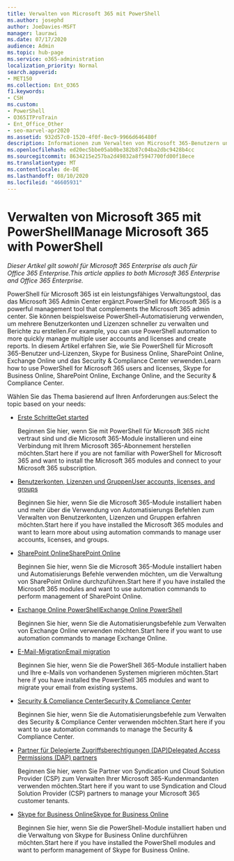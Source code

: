 ```yaml
---
title: Verwalten von Microsoft 365 mit PowerShell
ms.author: josephd
author: JoeDavies-MSFT
manager: laurawi
ms.date: 07/17/2020
audience: Admin
ms.topic: hub-page
ms.service: o365-administration
localization_priority: Normal
search.appverid:
- MET150
ms.collection: Ent_O365
f1.keywords:
- CSH
ms.custom:
- PowerShell
- O365ITProTrain
- Ent_Office_Other
- seo-marvel-apr2020
ms.assetid: 932d57c0-1520-4f0f-8ec9-9966d646480f
description: Informationen zum Verwalten von Microsoft 365-Benutzern und-Lizenzen sowie von Microsoft 365-apps mit PowerShell.
ms.openlocfilehash: ed20ec5bbe05ab0be382b87c04ba2dbc9428b4cc
ms.sourcegitcommit: 8634215e257ba2d49832a8f5947700fd00f18ece
ms.translationtype: MT
ms.contentlocale: de-DE
ms.lasthandoff: 08/10/2020
ms.locfileid: "46605931"
---
```

# <a name="manage-microsoft-365-with-powershell"></a><span data-ttu-id="fcc32-103">Verwalten von Microsoft 365 mit PowerShell</span><span class="sxs-lookup"><span data-stu-id="fcc32-103">Manage Microsoft 365 with PowerShell</span></span>

<span data-ttu-id="fcc32-104">*Dieser Artikel gilt sowohl für Microsoft 365 Enterprise als auch für Office 365 Enterprise.*</span><span class="sxs-lookup"><span data-stu-id="fcc32-104">*This article applies to both Microsoft 365 Enterprise and Office 365 Enterprise.*</span></span>

<span data-ttu-id="fcc32-105">PowerShell für Microsoft 365 ist ein leistungsfähiges Verwaltungstool, das das Microsoft 365 Admin Center ergänzt.</span><span class="sxs-lookup"><span data-stu-id="fcc32-105">PowerShell for Microsoft 365 is a powerful management tool that complements the Microsoft 365 admin center.</span></span> <span data-ttu-id="fcc32-106">Sie können beispielsweise PowerShell-Automatisierung verwenden, um mehrere Benutzerkonten und Lizenzen schneller zu verwalten und Berichte zu erstellen.</span><span class="sxs-lookup"><span data-stu-id="fcc32-106">For example, you can use PowerShell automation to more quickly manage multiple user accounts and licenses and create reports.</span></span> <span data-ttu-id="fcc32-107">In diesem Artikel erfahren Sie, wie Sie PowerShell für Microsoft 365-Benutzer und-Lizenzen, Skype for Business Online, SharePoint Online, Exchange Online und das Security & Compliance Center verwenden.</span><span class="sxs-lookup"><span data-stu-id="fcc32-107">Learn how to use PowerShell for Microsoft 365 users and licenses, Skype for Business Online, SharePoint Online, Exchange Online, and the Security & Compliance Center.</span></span>
  
<span data-ttu-id="fcc32-108">Wählen Sie das Thema basierend auf Ihren Anforderungen aus:</span><span class="sxs-lookup"><span data-stu-id="fcc32-108">Select the topic based on your needs:</span></span>
  
- [<span data-ttu-id="fcc32-109">Erste Schritte</span><span class="sxs-lookup"><span data-stu-id="fcc32-109">Get started</span></span>](getting-started-with-office-365-powershell.md)

    <span data-ttu-id="fcc32-110">Beginnen Sie hier, wenn Sie mit PowerShell für Microsoft 365 nicht vertraut sind und die Microsoft 365-Module installieren und eine Verbindung mit Ihrem Microsoft 365-Abonnement herstellen möchten.</span><span class="sxs-lookup"><span data-stu-id="fcc32-110">Start here if you are not familiar with PowerShell for Microsoft 365 and want to install the Microsoft 365 modules and connect to your Microsoft 365 subscription.</span></span>

- [<span data-ttu-id="fcc32-111">Benutzerkonten, Lizenzen und Gruppen</span><span class="sxs-lookup"><span data-stu-id="fcc32-111">User accounts, licenses, and groups</span></span>](manage-user-accounts-and-licenses-with-office-365-powershell.md)

    <span data-ttu-id="fcc32-112">Beginnen Sie hier, wenn Sie die Microsoft 365-Module installiert haben und mehr über die Verwendung von Automatisierungs Befehlen zum Verwalten von Benutzerkonten, Lizenzen und Gruppen erfahren möchten.</span><span class="sxs-lookup"><span data-stu-id="fcc32-112">Start here if you have installed the Microsoft 365 modules and want to learn more about using automation commands to manage user accounts, licenses, and groups.</span></span>

- [<span data-ttu-id="fcc32-113">SharePoint Online</span><span class="sxs-lookup"><span data-stu-id="fcc32-113">SharePoint Online</span></span>](https://docs.microsoft.com/office365/enterprise/powershell/manage-sharepoint-online-with-office-365-powershell)

    <span data-ttu-id="fcc32-114">Beginnen Sie hier, wenn Sie die Microsoft 365-Module installiert haben und Automatisierungs Befehle verwenden möchten, um die Verwaltung von SharePoint Online durchzuführen.</span><span class="sxs-lookup"><span data-stu-id="fcc32-114">Start here if you have installed the Microsoft 365 modules and want to use automation commands to perform management of SharePoint Online.</span></span>

- [<span data-ttu-id="fcc32-115">Exchange Online PowerShell</span><span class="sxs-lookup"><span data-stu-id="fcc32-115">Exchange Online PowerShell</span></span>](https://docs.microsoft.com/powershell/exchange/exchange-online/exchange-online-powershell)

    <span data-ttu-id="fcc32-116">Beginnen Sie hier, wenn Sie die Automatisierungsbefehle zum Verwalten von Exchange Online verwenden möchten.</span><span class="sxs-lookup"><span data-stu-id="fcc32-116">Start here if you want to use automation commands to manage Exchange Online.</span></span>

- [<span data-ttu-id="fcc32-117">E-Mail-Migration</span><span class="sxs-lookup"><span data-stu-id="fcc32-117">Email migration</span></span>](use-powershell-for-email-migration-to-office-365.md)

    <span data-ttu-id="fcc32-118">Beginnen Sie hier, wenn Sie die PowerShell 365-Module installiert haben und Ihre e-Mails von vorhandenen Systemen migrieren möchten.</span><span class="sxs-lookup"><span data-stu-id="fcc32-118">Start here if you have installed the PowerShell 365 modules and want to migrate your email from existing systems.</span></span>

- [<span data-ttu-id="fcc32-119">Security & Compliance Center</span><span class="sxs-lookup"><span data-stu-id="fcc32-119">Security & Compliance Center</span></span>](https://docs.microsoft.com/powershell/exchange/office-365-scc/office-365-scc-powershell)

    <span data-ttu-id="fcc32-120">Beginnen Sie hier, wenn Sie die Automatisierungsbefehle zum Verwalten des Security & Compliance Center verwenden möchten.</span><span class="sxs-lookup"><span data-stu-id="fcc32-120">Start here if you want to use automation commands to manage the Security & Compliance Center.</span></span>

- [<span data-ttu-id="fcc32-121">Partner für Delegierte Zugriffsberechtigungen (DAP)</span><span class="sxs-lookup"><span data-stu-id="fcc32-121">Delegated Access Permissions (DAP) partners</span></span>](manage-office-365-with-windows-powershell-for-delegated-access-permissions-dap-p.md)

    <span data-ttu-id="fcc32-122">Beginnen Sie hier, wenn Sie Partner von Syndication und Cloud Solution Provider (CSP) zum Verwalten Ihrer Microsoft 365-Kundenmandanten verwenden möchten.</span><span class="sxs-lookup"><span data-stu-id="fcc32-122">Start here if you want to use Syndication and Cloud Solution Provider (CSP) partners to manage your Microsoft 365 customer tenants.</span></span>

- [<span data-ttu-id="fcc32-123">Skype for Business Online</span><span class="sxs-lookup"><span data-stu-id="fcc32-123">Skype for Business Online</span></span>](manage-skype-for-business-online-with-office-365-powershell.md)

    <span data-ttu-id="fcc32-124">Beginnen Sie hier, wenn Sie die PowerShell-Module installiert haben und die Verwaltung von Skype for Business Online durchführen möchten.</span><span class="sxs-lookup"><span data-stu-id="fcc32-124">Start here if you have installed the PowerShell modules and want to perform management of Skype for Business Online.</span></span>
